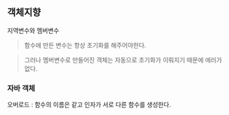 ## 객체지향

지역변수와 멤버변수
> 함수에 만든 변수는 항상 초기화를 해주어야한다.

> 그러나 멤버변수로 만들어진 객체는 자동으로 초기화가 이뤄지기 때문에 에러가 없다.


### 자바 객체

오버로드 : 함수의 이름은 같고 인자가 서로 다른 함수를 생성한다.
